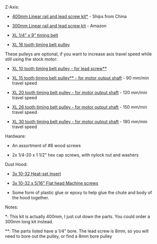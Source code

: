 Z-Axis:

* [400mm Linear rail and lead screw kit*](https://www.banggood.com/15pcs-400mm-CNC-Parts-Optical-Axis-Guide-Bearing-Housings-Aluminum-Rail-Shaft-Support-Screws-Set-p-1136854.html?p=96231686871952017014) - Ships from China

* [300mm Linear rail and lead screw kit](https://www.amazon.com/Mergorun-Horizontal-Bearings-coordinate-equipment/dp/B06XP7HPLQ/ref=pd_sbs_60_29?_encoding=UTF8&pd_rd_i=B06XP7HPLQ&pd_rd_r=SZ3G92NTD90MZG8VX32C&pd_rd_w=Ojo8X&pd_rd_wg=Pi8E4&psc=1&refRID=SZ3G92NTD90MZG8VX32C) - Amazon

* [XL 1/4" x 9" timing belt](https://www.mcmaster.com/#6484k119/=1cjejhd)

* [XL 16 tooth timing belt pulley](https://www.aliexpress.com/item/POWGE-Inch-T-type16-Teeth-XL-Timing-pulley-Bore-5-6-35-8mm-for-width-6/32819739472.html?spm=2114.search0104.3.194.1d283c2dgxEg9L&ws_ab_test=searchweb0_0,searchweb201602_1_10152_10065_10151_10344_10068_10130_10324_10342_10547_10325_10343_10546_10340_5722611_10341_10548_10698_10545_10697_10696_5722911_5722811_10084_5722711_10083_10618_10307_5711211_10059_308_100031_10103_441_10624_10623_10622_10621_10620_5711311_5722511,searchweb201603_19,ppcSwitch_5&algo_expid=a6c20919-6c78-4845-95cc-5840a9590bb9-30&algo_pvid=a6c20919-6c78-4845-95cc-5840a9590bb9&priceBeautifyAB=0)

These pulleys are optional, if you want to increase axis travel speed while still using the stock motor:

* [XL 10 tooth timing belt pulley - for lead screw**](https://www.automationdirect.com/adc/Shopping/Catalog/Power_Transmission_(Mechanical)/Synchronous_Drives_(Timing_Belts_-a-_Pulleys)/Timing_Pulleys_(Sprockets)/XL_(0.200_inch_Pitch)_Timing_Pulleys/APB10XL025BF-250)

* [XL 15 tooth timing belt pulley** - for motor output shaft](https://www.automationdirect.com/adc/Shopping/Catalog/Power_Transmission_(Mechanical)/Synchronous_Drives_(Timing_Belts_-a-_Pulleys)/Timing_Pulleys_(Sprockets)/XL_(0.200_inch_Pitch)_Timing_Pulleys/APB15XL025BF-250) - 90 mm/min travel speed

* [XL 20 tooth timing belt pulley - for motor output shaft](https://www.automationdirect.com/adc/Shopping/Catalog/Power_Transmission_(Mechanical)/Synchronous_Drives_(Timing_Belts_-a-_Pulleys)/Timing_Pulleys_(Sprockets)/XL_(0.200_inch_Pitch)_Timing_Pulleys/APB20XL025BF-250) - 120 mm/min travel speed

* [XL 26 tooth timing belt pulley - for motor output shaft](https://www.automationdirect.com/adc/Shopping/Catalog/Power_Transmission_(Mechanical)/Synchronous_Drives_(Timing_Belts_-a-_Pulleys)/Timing_Pulleys_(Sprockets)/XL_(0.200_inch_Pitch)_Timing_Pulleys/APB26XL025BF-250) - 150 mm/min travel speed

* [XL 30 tooth timing belt pulley - for motor output shaft](https://www.automationdirect.com/adc/Shopping/Catalog/Power_Transmission_(Mechanical)/Synchronous_Drives_(Timing_Belts_-a-_Pulleys)/Timing_Pulleys_(Sprockets)/XL_(0.200_inch_Pitch)_Timing_Pulleys/APB30XL025BF-250) - 180 mm/min travel speed

Hardware:

* An assortment of #8 wood screws

* 2x 1/4-20 x 1 1/2" hex cap screws, with nylock nut and washers

Dust Hood:

* [3x 10-32 Heat-set Insert](https://www.mcmaster.com/#93365a154/=1cdxw1v)

* [3x 10-32 x 5/16" Flat head Machine screws](https://www.mcmaster.com/#90273a826/=1cdxwvt)

* Some form of plastic glue or epoxy to help glue the chute and body of the hood together.

Notes:

*: This kit is actually 400mm, I just cut down the parts. You could order a 300mm long kit instead.

**: The parts listed have a 1/4" bore. The lead screw is 8mm, so you will need to bore out the pulley, or find a 8mm bore pulley
